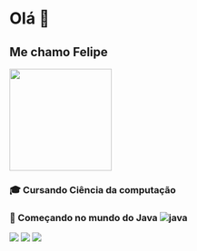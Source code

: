 # Olá 👋
## Me chamo Felipe

<div>
  <img height="180em" src="https://github-readme-stats.vercel.app/api?username=luisfelipe03&show_icons=true&theme=dracula&include_all_commits=true&count_private=true"/>
<div>
  

### 🎓 Cursando Ciência da computação
### 🌱 Começando no mundo do Java ![java](https://user-images.githubusercontent.com/81371774/119203561-af481000-ba69-11eb-8a9c-8fe2dd5a3237.png)
  
 
  <a href="https://www.linkedin.com/in/luis-felipe-contrate/" target="_blank"><img src="https://img.shields.io/badge/-LinkedIn-%230077B5?style=for-the-badge&logo=linkedin&logoColor=white" target="_blank"></a>
  <a href = "mailto: llipeandrade34@gmail.com"><img src="https://img.shields.io/badge/-Gmail-%23333?style=for-the-badge&logo=gmail&logoColor=white" target="_blank"></a>
  <a href="https://www.instagram.com/luis_felipe36/" target="_blank"><img src="https://img.shields.io/badge/-Instagram-%23E4405F?style=for-the-badge&logo=instagram&logoColor=white" target="_blank"></a>
